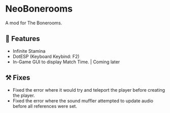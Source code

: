 # NeoBonerooms

A mod for The Bonerooms.

## 🚀 Features

- Infinite Stamina
- DotESP (Keyboard Keybind: F2)
- In-Game GUI to display Match Time. | Coming later

## ⚒️ Fixes

- Fixed the error where it would try and teleport the player before creating the player.
- Fixed the error where the sound muffler attempted to update audio before all references were set.